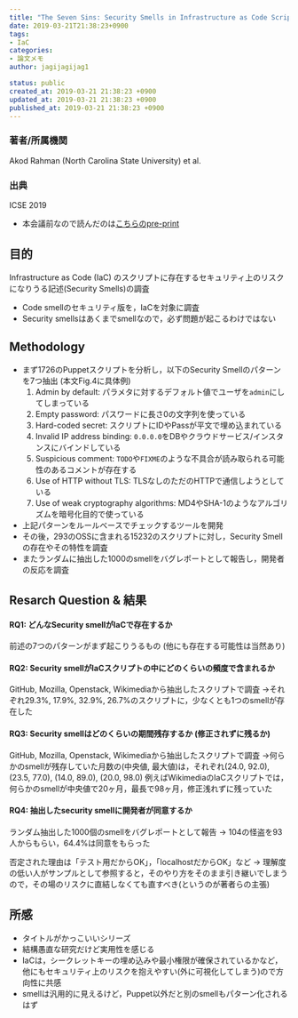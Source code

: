 ```yaml
---
title: "The Seven Sins: Security Smells in Infrastructure as Code Scripts"
date: 2019-03-21T21:38:23+0900
tags:
- IaC
categories:
- 論文メモ
author: jagijagijag1

status: public
created_at: 2019-03-21 21:38:23 +0900
updated_at: 2019-03-21 21:38:23 +0900
published_at: 2019-03-21 21:38:23 +0900
---
```

### 著者/所属機関
Akod Rahman (North Carolina State University) et al.

### 出典
ICSE 2019
- 本会議前なので読んだのは[こちらのpre-print](https://akondrahman.github.io/papers/icse19_slic.pdf)

## 目的
Infrastructure as Code (IaC) のスクリプトに存在するセキュリティ上のリスクになりうる記述(Security Smells)の調査
- Code smellのセキュリティ版を，IaCを対象に調査
- Security smellsはあくまでsmellなので，必ず問題が起こるわけではない

## Methodology
- まず1726のPuppetスクリプトを分析し，以下のSecurity Smellのパターンを7つ抽出 (本文Fig.4に具体例)
  1. Admin by default: パラメタに対するデフォルト値でユーザを`admin`にしてしまっている
  2. Empty password: パスワードに長さ0の文字列を使っている
  3. Hard-coded secret:  スクリプトにIDやPassが平文で埋め込まれている
  4. Invalid IP address binding: `0.0.0.0`をDBやクラウドサービス/インスタンスにバインドしている
  5. Suspicious comment: `TODO`や`FIXME`のような不具合が読み取られる可能性のあるコメントが存在する
  6. Use of HTTP without TLS: TLSなしのただのHTTPで通信しようとしている
  7. Use of weak cryptography algorithms: MD4やSHA-1のようなアルゴリズムを暗号化目的で使っている
- 上記パターンをルールベースでチェックするツールを開発
- その後，293のOSSに含まれる15232のスクリプトに対し，Security Smellの存在やその特性を調査
- またランダムに抽出した1000のsmellをバグレポートとして報告し，開発者の反応を調査

## Resarch Question & 結果
#### RQ1: どんなSecurity smellがIaCで存在するか
前述の7つのパターンがまず起こりうるもの (他にも存在する可能性は当然あり)

#### RQ2: Security smellがIaCスクリプトの中にどのくらいの頻度で含まれるか
GitHub, Mozilla, Openstack, Wikimediaから抽出したスクリプトで調査
→それぞれ29.3%, 17.9%, 32.9%, 26.7%のスクリプトに，少なくとも1つのsmellが存在した

#### RQ3: Security smellはどのくらいの期間残存するか (修正されずに残るか)
GitHub, Mozilla, Openstack, Wikimediaから抽出したスクリプトで調査
→何らかのsmellが残存していた月数の(中央値, 最大値)は，それぞれ(24.0, 92.0), (23.5, 77.0), (14.0, 89.0), (20.0, 98.0)
例えばWikimediaのIaCスクリプトでは，何らかのsmellが中央値で20ヶ月，最長で98ヶ月，修正浅れずに残っていた

#### RQ4: 抽出したsecurity smellに開発者が同意するか
ランダム抽出した1000個のsmellをバグレポートとして報告
→ 104の怪盗を93人からもらい，64.4%は同意をもらった

否定された理由は「テスト用だからOK」，「localhostだからOK」など
→ 理解度の低い人がサンプルとして参照すると，そのやり方をそのまま引き継いでしまうので，その場のリスクに直結しなくても直すべき(というのが著者らの主張)

## 所感
- タイトルがかっこいいシリーズ
- 結構愚直な研究だけど実用性を感じる
- IaCは，シークレットキーの埋め込みや最小権限が確保されているかなど，他にもセキュリティ上のリスクを抱えやすい(外に可視化してしまう)ので方向性に共感
- smellは汎用的に見えるけど，Puppet以外だと別のsmellもパターン化されるはず
